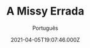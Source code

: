 ---
id: '3301bd67-ecf0-414d-80ab-31bd0d73ac99'
type: 'movie' # Filme, Série, Anime
title: "A Missy Errada"
synopsis: ["Tim acha que convidou a garota dos sonhos para uma temporada no Havaí. Só que ele mandou a mensagem para a pessoa errada.",
]
originalTitle: "The Wrong Missy"
date: '2021-04-05T19:07:46.000Z'
update: '2021-04-05T19:07:46.000Z'
releaseDate: '2020-05-13T03:00:00.000Z'
imdb:
  rating: '5.7' # 8.5
  id: '' # tt0470752
duration: '1h 29 Min'
trailer:
  urls: [
    'ysBrFiH1eZE',
  ]
tags: ['720p', '1080p']
genre: ['Comédia', 'Romance'] #
quality: 'WEB-DL' # BluRay, WEB-DL, HDTV, WEB-DL4K, WEB-DLe
format: 'Mkv' # MKV, MP4, TS
audio: 'Português, Inglês' # Dublado, Legendado, Dual Audio, Dub & Leg
subtitle: 'Português' # Português, inglês,
size: '1.05 GB | 4.12 GB' # 4.8 GB
audioQuality: 10
videoQuality: 10
directors: []
#  - name: 'Lana Wachowski'
#    image: ''
#  - name: 'Lilly Wachowski'
#    image: ''
cast: []
#  - name: 'Keanu Reeves'
#    image: ''
#    characterName: 'Neo'
writers: []
#  - name: ''
#    image: ''
maturityRating:
  age: '' # L , 10, 12, 14, 16, 18
  topics: [''] # Violence, Illegal drugs, Inappropriate Language, Legal Drugs, Sexual Content, Extreme Violence
###########################################
download:
  
  - url: 'magnet:?xt=urn:btih:RZPE32K5O45FIUUX63DN6LSJCCREI3ZQ&dn=A%20Missy%20Errada%202020%20%5B720p%5D%20%5BDUAL%5D'
    resolution: '720p' # 720p, 1080p, 4K,
    audio: 'Dual Áudio' # Dublado, Legendado, Dual Audio
    size: '' # 4.8 GB
    quality: '' # BluRay, WEB-DL
    format: '' # MKV
  - url: 'magnet:?xt=urn:btih:7TVPH7726KBXCID2WQW7QLXJKM5HEBXP&dn=A%20Missy%20Errada%202020%20%5B1080p-FULL%5D%20%5BDUAL%5D'
    resolution: '1080p' # 720p, 1080p, 4K,
    audio: 'Dual Áudio' # Dublado, Legendado, Dual Audio
    size: '' # 4.8 GB
    quality: '' # BluRay, WEB-DL
    format: '' # MKV
images:
  cover: '/assets/movies/a-missy-errada.jpg'
  background: '/assets/movies/'
---